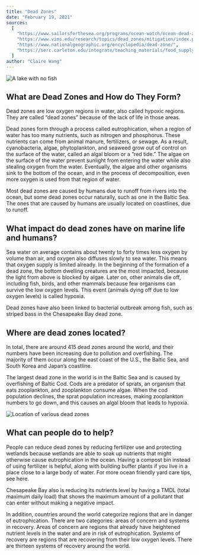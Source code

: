 ```yaml
---
title: "Dead Zones"
date: "February 19, 2021"
sources:
  [
    "https://www.sailorsforthesea.org/programs/ocean-watch/ocean-dead-zones",
    "https://www.vims.edu/research/topics/dead_zones/mitigation/index.php",
    "https://www.nationalgeographic.org/encyclopedia/dead-zone/",
    "https://serc.carleton.edu/integrate/teaching_materials/food_supply/student_materials/1114",
  ]
author: "Claire Wang"
---
```


![A lake with no fish](https://i2.wp.com/www.circleofblue.org/wp-content/uploads/2014/09/DianchiLakeAlgae.jpg?fit=640%2C429&ssl=1)

## What are Dead Zones and How do They Form?

Dead zones are low oxygen regions in water, also called hypoxic regions. They are called “dead zones” because of the lack of life in those areas.

Dead zones form through a process called eutrophication, when a region of water has too many nutrients, such as nitrogen and phosphorus. These nutrients can come from animal manure, fertilizers, or sewage. As a result, cyanobacteria, algae, phytoplankton, and seaweed grow out of control on the surface of the water, called an algal bloom or a “red tide.” The algae on the surface of the water prevent sunlight from entering the water while also stealing oxygen from the water. Eventually, the algae and other organisms sink to the bottom of the ocean, and in the process of decomposition, even more oxygen is used from that region of water.

Most dead zones are caused by humans due to runoff from rivers into the ocean, but some dead zones occur naturally, such as one in the Baltic Sea. The ones that are caused by humans are usually located on coastlines, due to runoff.

## What impact do dead zones have on marine life and humans?

Sea water on average contains about twenty to forty times less oxygen by volume than air, and oxygen also diffuses slowly to sea water. This means that oxygen supply is limited already. In the beginning of the formation of a dead zone, the bottom dwelling creatures are the most impacted, because the light from above is blocked by algae. Later on, other animals die off, including fish, birds, and other mammals because few organisms can survive the low oxygen levels. This event (animals dying off due to low oxygen levels) is called hypoxia.

Dead zones have also been linked to bacterial outbreak among fish, such as striped bass in the Chesapeake Bay dead zone.

## Where are dead zones located?

In total, there are around 415 dead zones around the world, and their numbers have been increasing due to pollution and overfishing. The majority of them occur along the east coast of the U.S., the Baltic Sea, and South Korea and Japan’s coastline.

The largest dead zone in the world is in the Baltic Sea and is caused by overfishing of Baltic Cod. Cods are a predator of sprats, an organism that eats zooplankton, and zooplankton consume algae. When the cod population declines, the sprat population increases, making zooplankton numbers to go down, and this causes an algal bloom that leads to hypoxia.

![Location of various dead zones](https://robertscribbler.files.wordpress.com/2015/05/coastal-dead-zones-no-fish-left.jpg)

## What can people do to help?

People can reduce dead zones by reducing fertilizer use and protecting wetlands because wetlands are able to soak up nutrients that might otherwise cause eutrophication in the ocean. Having a compost bin instead of using fertilizer is helpful, along with building buffer plants if you live in a place close to a large body of water. For more ocean friendly yard care tips, see here.

Chesapeake Bay also is reducing its nutrients level by having a TMDL (total maximum daily load) that shows the maximum amount of a pollutant that can enter without making a negative impact.

In addition, countries around the world categorize regions that are in danger of eutrophication. There are two categories: areas of concern and systems in recovery. Areas of concern are regions that already have heightened nutrient levels in the water and are in risk of eutrophication. Systems of recovery are regions that are recovering from their low oxygen levels. There are thirteen systems of recovery around the world.
